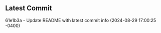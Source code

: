 
## Latest Commit
61e1b3a - Update README with latest commit info (2024-08-29 17:00:25 -0400) <Yunxi-Zhou>
